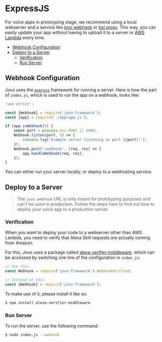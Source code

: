 # ExpressJS

For voice apps in prototyping stage, we recommend using a local webserver and a service like [jovo webhook](#jovo-webhook) or [bst proxy](#bst-proxy). This way, you can easily update your app without having to upload it to a server or [AWS Lambda](./aws-lambda.md './aws-lambda') every time.

* [Webhook Configuration](#webhook-configuration)
* [Deploy to a Server](#deploy-to-a-server)
   * [Verification](#verification)
   * [Run Server](#run-server)


## Webhook Configuration

Jovo uses the [`express`](https://expressjs.com/) framework for running a server. Here is how the part of `index.js`, which is used to run the app on a webhook, looks like:

```javascript
'use strict';

const {Webhook} = require('jovo-framework');
const {app} = require('./app/app.js');

if (app.isWebhook()) {
    const port = process.env.PORT || 3000;
    Webhook.listen(port, () => {
        console.log(`Example server listening on port ${port}!`);
    });
    Webhook.post('/webhook', (req, res) => {
        app.handleWebhook(req, res);
    });
}
```

You can either run your server locally, or deploy to a webhosting service.

## Deploy to a Server

> The `jovo webhook` URL is only meant for prototyping purposes and can't be used in production. Follow the steps here to find out how to deploy your voice app to a production server.

### Verification

When you want to deploy your code to a webserver other than AWS Lambda, you need to verify that Alexa Skill requests are actually coming from Amazon.

For this, Jovo uses a package called [alexa-verifier-middleware](https://github.com/alexa-js/alexa-verifier-middleware), which can be accessed by switching one line of the configuration in `index.js`:

```javascript
// Use this
const Webhook = require('jovo-framework').WebhookVerified;

// Instead of this
const {Webhook} = require('jovo-framework');
```

To make use of it, please install it like so:

```sh
$ npm install alexa-verifier-middleware
```

### Run Server

To run the server, use the following command:

```sh
$ node index.js --webhook
```


<!--[metadata]: {"description": "Find out how to host your Alexa Skills and Google Actions on a server with ExpressJS and the Jovo Framework.",
		        "route": "hosting/express-js"}-->
